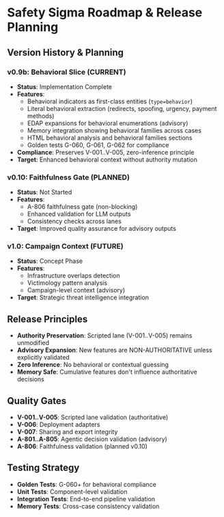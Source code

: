 # Safety Sigma Roadmap & Release Planning

## Version History & Planning

### v0.9b: Behavioral Slice (CURRENT)
- **Status**: Implementation Complete
- **Features**: 
  - Behavioral indicators as first-class entities (`type=behavior`)
  - Literal behavioral extraction (redirects, spoofing, urgency, payment methods)
  - EDAP expansions for behavioral enumerations (advisory)
  - Memory integration showing behavioral families across cases
  - HTML behavioral analysis and behavioral families sections
  - Golden tests G-060, G-061, G-062 for compliance
- **Compliance**: Preserves V-001..V-005, zero-inference principle
- **Target**: Enhanced behavioral context without authority mutation

### v0.10: Faithfulness Gate (PLANNED)
- **Status**: Not Started
- **Features**:
  - A-806 faithfulness gate (non-blocking)
  - Enhanced validation for LLM outputs
  - Consistency checks across lanes
- **Target**: Improved quality assurance for advisory outputs

### v1.0: Campaign Context (FUTURE)
- **Status**: Concept Phase
- **Features**:
  - Infrastructure overlaps detection
  - Victimology pattern analysis
  - Campaign-level context (advisory)
- **Target**: Strategic threat intelligence integration

## Release Principles
- **Authority Preservation**: Scripted lane (V-001..V-005) remains unmodified
- **Advisory Expansion**: New features are NON-AUTHORITATIVE unless explicitly validated
- **Zero Inference**: No behavioral or contextual guessing
- **Memory Safe**: Cumulative features don't influence authoritative decisions

## Quality Gates
- **V-001..V-005**: Scripted lane validation (authoritative)
- **V-006**: Deployment adapters
- **V-007**: Sharing and export integrity  
- **A-801..A-805**: Agentic decision validation (advisory)
- **A-806**: Faithfulness validation (planned v0.10)

## Testing Strategy
- **Golden Tests**: G-060+ for behavioral compliance
- **Unit Tests**: Component-level validation
- **Integration Tests**: End-to-end pipeline validation
- **Memory Tests**: Cross-case consistency validation